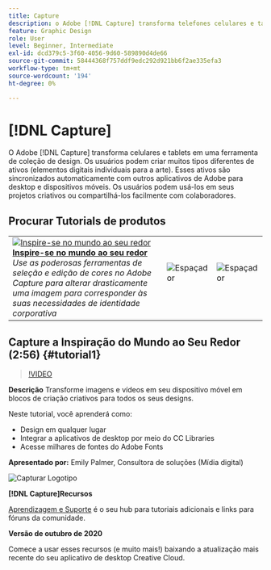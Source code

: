 ```yaml
---
title: Capture
description: o Adobe [!DNL Capture] transforma telefones celulares e tablets em uma ferramenta de coleção de design
feature: Graphic Design
role: User
level: Beginner, Intermediate
exl-id: dcd379c5-3f60-4056-9d60-589890d4de66
source-git-commit: 58444368f757ddf9edc292d921bb6f2ae335efa3
workflow-type: tm+mt
source-wordcount: '194'
ht-degree: 0%

---
```


# [!DNL Capture]

O Adobe [!DNL Capture] transforma celulares e tablets em uma ferramenta de coleção de design. Os usuários podem criar muitos tipos diferentes de ativos (elementos digitais individuais para a arte).   Esses ativos são sincronizados automaticamente com outros aplicativos de Adobe para desktop e dispositivos móveis. Os usuários podem usá-los em seus projetos criativos ou compartilhá-los facilmente com colaboradores.

## Procurar Tutorials de produtos

<table style="table-layout:fixed">
<tr>
 <td>
   <a href="capture.md#tutorial1">
      <img alt="Inspire-se no mundo ao seu redor" src="../assets/capture_palmer_thumbnail.jpg" />
   </a>
    <div>
   <a href="capture.md#tutorial1"><strong>Inspire-se no mundo ao seu redor</strong></a>
    </div>
    <em>Use as poderosas ferramentas de seleção e edição de cores no Adobe Capture para alterar drasticamente uma imagem para corresponder às suas necessidades de identidade corporativa</em>
    <br>
  </td>
  <td>
    <img alt="Espaçador" src="../assets/Whitespacer.png" />
    <div>
    <br>
  </td>
  <td>
    <img alt="Espaçador" src="../assets/Whitespacer.png" />
    <div>
    <br>
  </td>
</tr>
</table>

## Capture a Inspiração do Mundo ao Seu Redor (2:56) {#tutorial1}

>[!VIDEO](https://video.tv.adobe.com/v/326825?hidetitle=true)

**Descrição**
Transforme imagens e vídeos em seu dispositivo móvel em blocos de criação criativos para todos os seus designs.

Neste tutorial, você aprenderá como:
* Design em qualquer lugar
* Integrar a aplicativos de desktop por meio do CC Libraries
* Acesse milhares de fontes do Adobe Fonts

**Apresentado por:**
Emily Palmer, Consultora de soluções (Mídia digital)

![Capturar Logotipo](../assets/ca_appicon_96.png)

**[!DNL Capture]Recursos**

[Aprendizagem e Suporte](https://helpx.adobe.com/br/mobile-apps/help/capture-faq.html) é o seu hub para tutoriais adicionais e links para fóruns da comunidade.

**Versão de outubro de 2020**

Comece a usar esses recursos (e muito mais!) baixando a atualização mais recente do seu aplicativo de desktop Creative Cloud.

